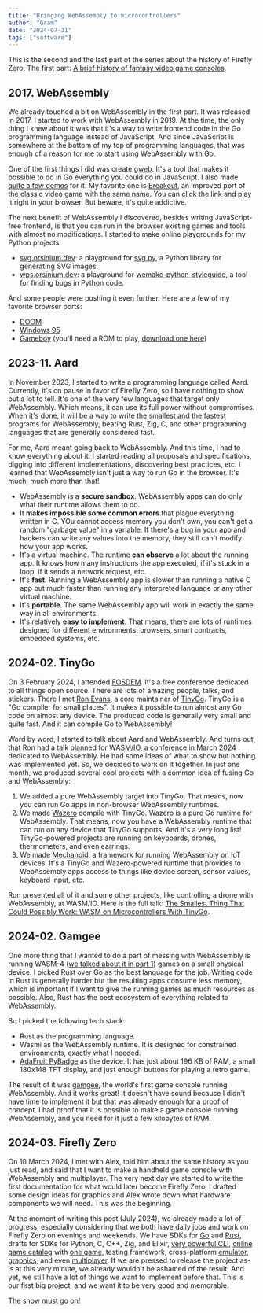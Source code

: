 ```yaml
---
title: "Bringing WebAssembly to microcontrollers"
author: "Gram"
date: "2024-07-31"
tags: ["software"]
---
```


This is the second and the last part of the series about the history of Firefly Zero. The first part: [A brief history of fantasy video game consoles](./history1.md).

## 2017. WebAssembly

We already touched a bit on WebAssembly in the first part. It was released in 2017. I started to work with WebAssembly in 2019. At the time, the only thing I knew about it was that it's a way to write frontend code in the Go programming language instead of JavaScript. And since JavaScript is somewhere at the bottom of my top of programming languages, that was enough of a reason for me to start using WebAssembly with Go.

One of the first things I did was create [gweb](https://github.com/life4/gweb). It's a tool that makes it possible to do in Go everything you could do in JavaScript. I also made [quite a few demos](https://gweb.orsinium.dev/) for it. My favorite one is [Breakout](https://gweb.orsinium.dev/breakout/), an improved port of the classic video game with the same name. You can click the link and play it right in your browser. But beware, it's quite addictive.

The next benefit of WebAssembly I discovered, besides writing JavaScript-free frontend, is that you can run in the browser existing games and tools with almost no modifications. I started to make online playgrounds for my Python projects:

* [svg.orsinium.dev](https://svg.orsinium.dev/): a playground for [svg.py](https://github.com/orsinium-labs/svg.py), a Python library for generating SVG images.
* [wps.orsinium.dev](https://wps.orsinium.dev/): a playground for [wemake-python-styleguide](https://github.com/wemake-services/wemake-python-styleguide), a tool for finding bugs in Python code.

And some people were pushing it even further. Here are a few of my favorite browser ports:

* [DOOM](https://silentspacemarine.com/)
* [Windows 95](https://archive.org/details/win95_in_dosbox)
* [Gameboy](http://binji.github.io/binjgb/) (you'll need a ROM to play, [download one here](https://www.emulatorgames.net/roms/gameboy/))

## 2023-11. Aard

In November 2023, I started to write a programming language called Aard. Currently, it's on pause in favor of Firefly Zero, so I have nothing to show but a lot to tell. It's one of the very few languages that target only WebAssembly. Which means, it can use its full power without compromises. When it's done, it will be a way to write the smallest and the fastest programs for WebAssembly, beating Rust, Zig, C, and other programming languages that are generally considered fast.

For me, Aard meant going back to WebAssembly. And this time, I had to know everything about it. I started reading all proposals and specifications, digging into different implementations, discovering best practices, etc. I learned that WebAssembly isn't just a way to run Go in the browser. It's much, much more than that!

* WebAssembly is a **secure sandbox**. WebAssembly apps can do only what their runtime allows them to do.
* It **makes impossible some common errors** that plague everything written in C. YOu cannot access memory you don't own, you can't get a random "garbage value" in a variable. If there's a bug in your app and hackers can write any values into the memory, they still can't modify how your app works.
* It's a virtual machine. The runtime **can observe** a lot about the running app. It knows how many instructions the app executed, if it's stuck in a loop, if it sends a network request, etc.
* It's **fast**. Running a WebAssembly app is slower than running a native C app but much faster than running any interpreted language or any other virtual machine.
* It's **portable**. The same WebAssembly app will work in exactly the same way in all environments.
* It's relatively **easy to implement**. That means, there are lots of runtimes designed for different environments: browsers, smart contracts, embedded systems, etc.

## 2024-02. TinyGo

On 3 February 2024, I attended [FOSDEM](https://fosdem.org/2024/). It's a free conference dedicated to all things open source. There are lots of amazing people, talks, and stickers. There I met [Ron Evans], a core maintainer of [TinyGo]. TinyGo is a "Go compiler for small places". It makes it possible to run almost any Go code on almost any device. The produced code is generally very small and quite fast. And it can compile Go to WebAssembly!

Word by word, I started to talk about Aard and WebAssembly. And turns out, that Ron had a talk planned for [WASM/IO](https://wasmio.tech/), a conference in March 2024 dedicated to WebAssembly. He had some ideas of what to show but nothing was implemented yet. So, we decided to work on it together. In just one month, we produced several cool projects with a common idea of fusing Go and WebAssembly:

1. We added a pure WebAssembly target into TinyGo. That means, now you can run Go apps in non-browser WebAssembly runtimes.
1. We made [Wazero] compile with TinyGo. Wazero is a pure Go runtime for WebAssembly. That means, now you have a WebAssembly runtime that can run on any device that TinyGo supports. And it's a very long list! TinyGo-powered projects are running on keyboards, drones, thermometers, and even earrings.
1. We made [Mechanoid], a framework for running WebAssembly on IoT devices. It's a TinyGo and Wazero-powered runtime that provides to WebAssembly apps access to things like device screen, sensor values, keyboard input, etc.

Ron presented all of it and some other projects, like controlling a drone with WebAssembly, at WASM/IO. Here is the full talk: [The Smallest Thing That Could Possibly Work: WASM on Microcontrollers With TinyGo](https://www.youtube.com/watch?v=24NDl27mZu4&pp=ygURcm9uIGV2YW5zIHdhc20vaW8%3D).

[Ron Evans]: https://github.com/deadprogram
[Mechanoid]: https://github.com/hybridgroup/mechanoid
[Wazero]: https://github.com/tetratelabs/wazero
[TinyGo]: https://tinygo.org/

## 2024-02. Gamgee

One more thing that I wanted to do a part of messing with WebAssembly is running WASM-4 ([we talked about it in part 1](http://localhost:1313/pages/history1/#2021-wasm-4)) games on a small physical device. I picked Rust over Go as the best language for the job. Writing code in Rust is generally harder but the resulting apps consume less memory, which is important if I want to give the running games as much resources as possible. Also, Rust has the best ecosystem of everything related to WebAssembly.

So I picked the following tech stack:

* Rust as the programming language.
* Wasmi as the WebAssembly runtime. It is designed for constrained environments, exactly what I needed.
* [AdaFruit PyBadge](https://www.adafruit.com/product/4200) as the device. It has just about 196 KB of RAM, a small 180x148 TFT display, and just enough buttons for playing a retro game.

The result of it was [gamgee], the world's first game console running WebAssembly. And it works great! It doesn't have sound because I didn't have time to implement it but that was already enough for a proof of concept. I had proof that it is possible to make a game console running WebAssembly, and you need for it just a few kilobytes of RAM.

[gamgee]: https://github.com/orsinium-labs/gamgee

## 2024-03. Firefly Zero

On 10 March 2024, I met with Alex, told him about the same history as you just read, and said that I want to make a handheld game console with WebAssembly and multiplayer. The very next day we started to write the first documentation for what would later become Firefly Zero. I drafted some design ideas for graphics and Alex wrote down what hardware components we will need. This was the beginning.

At the moment of writing this post (July 2024), we already made a lot of progress, especially considering that we both have daily jobs and work on Firefly Zero on evenings and weekends. We have SDKs for [Go](https://github.com/firefly-zero/firefly-go) and [Rust](https://github.com/firefly-zero/firefly-rust), drafts for SDKs for Python, C, C++, Zig, and Elixir, [very powerful CLI](https://github.com/firefly-zero/firefly-cli), [online game catalog](https://catalog.fireflyzero.com/) with [one game](https://catalog.fireflyzero.com/lux.snek.html), testing framework, cross-platform [emulator](https://docs.fireflyzero.com/user/emulator/), [graphics](https://docs.fireflyzero.com/dev/graphics/), and even [multiplayer](https://docs.fireflyzero.com/dev/net/). If we are pressed to release the project as-is at this very minute, we already wouldn't be ashamed of the result. And yet, we still have a lot of things we want to implement before that. This is our first big project, and we want it to be very good and memorable.

The show must go on!
